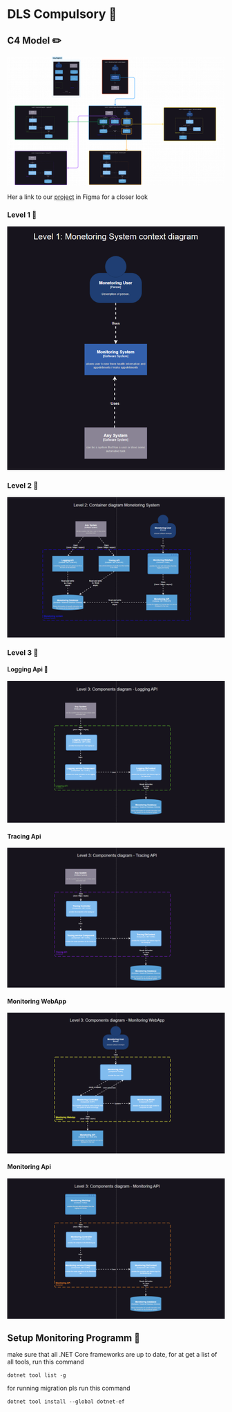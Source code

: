# **DLS Compulsory** :monocle_face:

## **C4 Model** :pencil2:

![FullC4Model](https://github.com/Rogengell/DLS-Compulsory-Health-App-Api/blob/main/Images/C4Model.png)

Her a link to our [project](https://www.figma.com/board/892iLuWnOICp8H1fiWFxyl/DLS-Compulsory?node-id=38-425&node-type=section&t=nANISoYMvT7RMDkZ-0) in Figma for a closer look

### **Level 1** :bricks:

![LVL1](https://github.com/Rogengell/DLS-Compulsory-Health-App-Api/blob/main/Images/Level%201%20Monetoring%20System%20context%20diagram.png)

### **Level 2** :hammer:

![LVL2](https://github.com/Rogengell/DLS-Compulsory-Health-App-Api/blob/main/Images/Level%202%20Container%20diagram%20Monetoring%20System.png)

### **Level 3** :wrench:

#### Logging Api :goal_net:

![LVL3Logging](https://github.com/Rogengell/DLS-Compulsory-Health-App-Api/blob/main/Images/Level%203%20Components%20diagram%20-%20Logging%20API.png)

#### Tracing Api

![LVL3Tracing](https://github.com/Rogengell/DLS-Compulsory-Health-App-Api/blob/main/Images/Level%203%20Components%20diagram%20-%20Tracing%20API.png)

#### Monitoring WebApp

![LVL3WebApp](https://github.com/Rogengell/DLS-Compulsory-Health-App-Api/blob/main/Images/Level%203%20Components%20diagram%20-%20Monitoring%20WebApp.png)

#### Monitoring Api

![LVL3Monitoring](https://github.com/Rogengell/DLS-Compulsory-Health-App-Api/blob/main/Images/Level%203%20Components%20diagram%20-%20Monitoring%20API.png)

## **Setup Monitoring Programm** :rocket:

make sure that all .NET Core frameworks are up to date, for at get a list of all tools, run this command

```
dotnet tool list -g
```

for running migration pls run this command

```
dotnet tool install --global dotnet-ef
```
